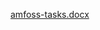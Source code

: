 [amfoss-tasks.docx](https://github.com/PrajwalaYadlapalli/amfoss-tasks/files/9986337/amfoss-tasks.docx)


